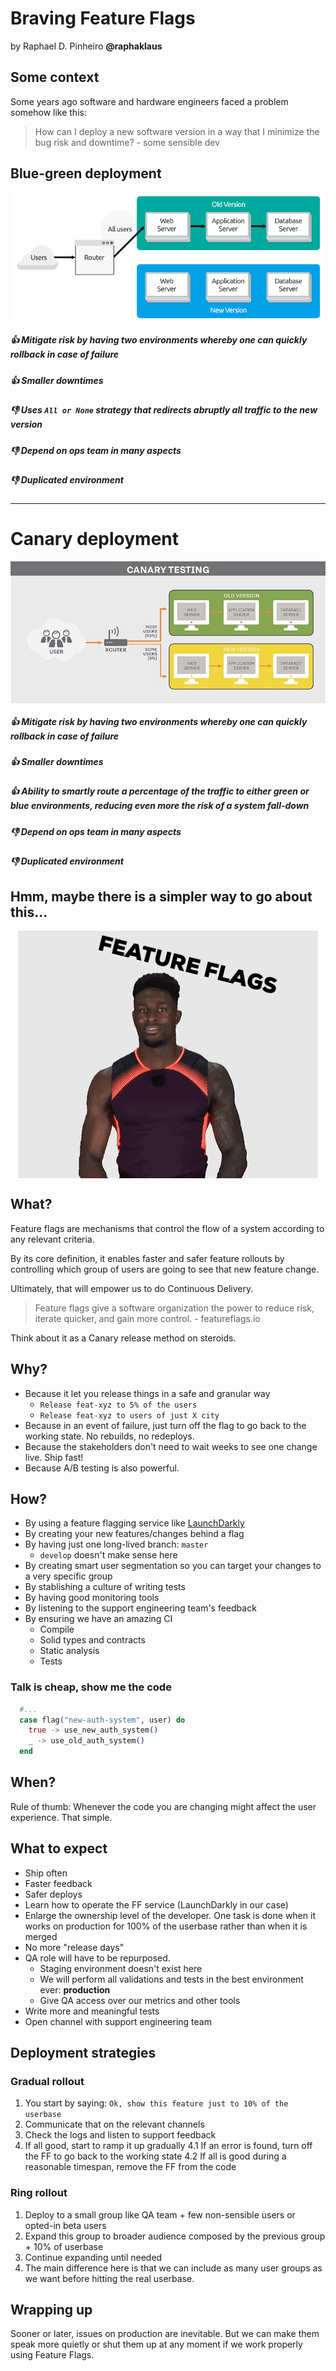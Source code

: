 # Braving **Feature Flags**

by Raphael D. Pinheiro
**@raphaklaus**

## Some context

Some years ago software and hardware engineers faced a problem somehow like this:

> How can I deploy a new software version in a way that I minimize the bug risk and downtime?
    - some sensible dev

## Blue-green deployment
<style>
img[alt~="center"] {
  display: block;
  margin: 0 auto;
}
</style>

![h:480 center](slides/bluegreen.png)

##### 👍 Mitigate risk by having two environments whereby one can quickly rollback in case of failure
##### 👍 Smaller downtimes
##### 👎 Uses `All or None` strategy that redirects abruptly all traffic to the new version
##### 👎 Depend on ops team in many aspects
##### 👎 Duplicated environment
___

# Canary deployment

![h:480 center](slides/canary.jpg)

##### 👍 Mitigate risk by having two environments whereby one can quickly rollback in case of failure
##### 👍 Smaller downtimes
##### 👍 Ability to smartly route a percentage of the traffic to either green or blue environments, reducing even more the risk of a system fall-down
##### 👎 Depend on ops team in many aspects
##### 👎 Duplicated environment

## Hmm, maybe there is a simpler way to go about this...
<style>
img[alt~="center"] {
  display: block;
  margin: 0 auto;
}
</style>

![h:640 center](slides/gif0.gif)

## What?

Feature flags are mechanisms that control the flow of a system according to any relevant criteria.

By its core definition, it enables faster and safer feature rollouts by controlling which group of users are going to see that new feature change.

Ultimately, that will empower us to do Continuous Delivery.

> Feature flags give a software organization the power to reduce risk, iterate quicker, and gain more control.
    - featureflags.io

Think about it as a Canary release method on steroids.

## Why?

* Because it let you release things in a safe and granular way
  * `Release feat-xyz to 5% of the users`
  * `Release feat-xyz to users of just X city`
* Because in an event of failure, just turn off the flag to go back to the working state. No rebuilds, no redeploys.
* Because the stakeholders don't need to wait weeks to see one change live. Ship fast!
* Because A/B testing is also powerful.

## How?

* By using a feature flagging service like [LaunchDarkly](launchdarkly.com)
* By creating your new features/changes behind a flag
* By having just one long-lived branch: `master`
  * `develop` doesn't make sense here
* By creating smart user segmentation so you can target your changes to a very specific group
* By stablishing a culture of writing tests
* By having good monitoring tools
* By listening to the support engineering team's feedback
* By ensuring we have an amazing CI
  * Compile
  * Solid types and contracts
  * Static analysis
  * Tests

### Talk is cheap, show me the code

```elixir
  #...  
  case flag("new-auth-system", user) do
    true -> use_new_auth_system()
    _ -> use_old_auth_system()
  end
```

## When?

Rule of thumb: Whenever the code you are changing might affect the user experience. That simple.

## What to expect

* Ship often
* Faster feedback
* Safer deploys
* Learn how to operate the FF service (LaunchDarkly in our case)
* Enlarge the ownership level of the developer. One task is done when it works on production for 100% of the userbase rather than when it is merged
* No more "release days"
* QA role will have to be repurposed.
  * Staging environment doesn't exist here
  * We will perform all validations and tests in the best environment ever: **production**
  * Give QA access over our metrics and other tools
* Write more and meaningful tests
* Open channel with support engineering team

## Deployment strategies

### Gradual rollout

1) You start by saying: `Ok, show this feature just to 10% of the userbase`
2) Communicate that on the relevant channels
3) Check the logs and listen to support feedback
4) If all good, start to ramp it up gradually
  4.1 If an error is found, turn off the FF to go back to the working state
  4.2 If all is good during a reasonable timespan, remove the FF from the code

### Ring rollout

1) Deploy to a small group like QA team + few non-sensible users or opted-in beta users
2) Expand this group to broader audience composed by the previous group + 10% of userbase
3) Continue expanding until needed
4) The main difference here is that we can include as many user groups as we want before hitting the real userbase.

## Wrapping up

Sooner or later, issues on production are inevitable. But we can make them speak more quietly or shut them up at any moment if we work properly using Feature Flags.